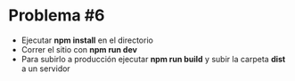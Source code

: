 # Problema #6

- Ejecutar **npm install** en el directorio
- Correr el sitio con **npm run dev**
- Para subirlo a producción ejecutar **npm run build** y subir la carpeta **dist** a un servidor
